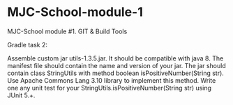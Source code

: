 # MJC-School-module-1
MJC-School module #1. GIT &amp; Build Tools


Gradle task 2:

Assemble custom jar utils-1.3.5.jar.
It should be compatible with java 8.
The manifest file should contain the name and version of your jar.
The jar should contain class StringUtils with method boolean isPositiveNumber(String str).
Use Apache Commons Lang 3.10 library to implement this method.
Write one any unit test for your StringUtils.isPositiveNumber(String str) using JUnit 5.+.